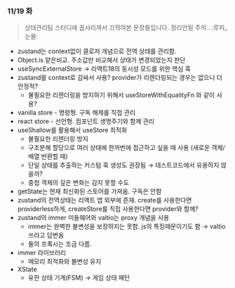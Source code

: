 ### 11/19 화

> 상태관리팀 스터디에 꼽사리껴서 끄적여본 문장들입니다. 정리안됨 주의...:루피_눈물:
- zustand는 context없이 클로저 개념으로 전역 상태를 관리함.
- Object.is 얕은비교. 주소값만 비교해서 상태가 변경되었는지 판단
- useSyncExternalStore → 리액트18의 동시성 모드를 위한 핵심 훅
- zustand를 context로 감싸서 사용? provider가 리렌더링되는 경우는 없으니 더 안정적?
  - 불필요한 리렌더링을 방지하기 위해서 useStoreWithEqualityFn 와 같이 사용?
- vanilla store - 명령형. 구독 해제를 직접 관리
- react store - 선언형. 컴포넌트 생명주기와 함께 관리
- useShallow를 활용해서 useStore 최적화
  - 불필요한 리렌더링 방지
  - 구조분해 할당으로 여러 상태에 한꺼번에 접근하고 싶을 때 사용 (새로운 객체/배열 반환할 때)
  - 단일 상태를 추출하는 커스텀 훅 생성도 권장됨 → 테스트코드에서 유용하지 않을까?
  - 중첩 객체의 깊은 변화는 감지 못할 수도
- getState는 현재 최신화된 스토어를 가져옴. 구독은 안함
- zustand의 전역상태는 리액트 앱 외부에 존재. create를 사용한다면 providerless하게, createStore를 직접 사용한다면 provider와 함께?
- zustand의 immer 미들웨어와 valtio는 proxy 개념을 사용
  - immer는 완벽한 불변성을 보장하지는 못함. js의 특징때문이기도 함 → valtio 쓰라고 답변옴
  - 둘의 프록시는 조금 다름.
- immer 라이브러리
  - 메모리 최적화와 불변성 유지
- XState
  - 유한 상태 기계(FSM) → 게임 상태 패턴